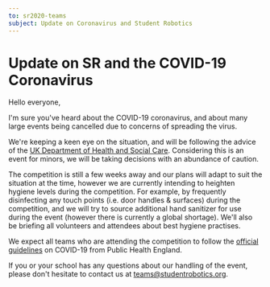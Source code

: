 ```yaml
---
to: sr2020-teams
subject: Update on Coronavirus and Student Robotics
---
```


# Update on SR and the COVID-19 Coronavirus

Hello everyone, 

I'm sure you've heard about the COVID-19 coronavirus, and about many large events being cancelled due to concerns of spreading the virus.

We're keeping a keen eye on the situation, and will be following the advice of the [UK Department of Health and Social Care][uk-coronavirus-page]. Considering this is an event for minors, we will be taking decisions with an abundance of caution.

The competition is still a few weeks away and our plans will adapt to suit the situation at the time, however we are currently intending to heighten hygiene levels during the competition. For example, by frequently disinfecting any touch points (i.e. door handles & surfaces) during the competition, and we will try to source additional hand sanitizer for use during the event (however there is currently a global shortage). We'll also be briefing all volunteers and attendees about best hygiene practises.

We expect all teams who are attending the competition to follow the [official guidelines][phe-guidelines] on COVID-19 from Public Health England.

If you or your school has any questions about our handling of the event, please don't hesitate to contact us at teams@studentrobotics.org.

[uk-coronavirus-page]: https://www.gov.uk/guidance/coronavirus-covid-19-information-for-the-public
[returning-travellers]: https://www.gov.uk/guidance/coronavirus-covid-19-information-for-the-public#returning-travellers
[phe-guidelines]: https://www.gov.uk/government/publications/guidance-to-educational-settings-about-covid-19/guidance-to-educational-settings-about-covid-19
